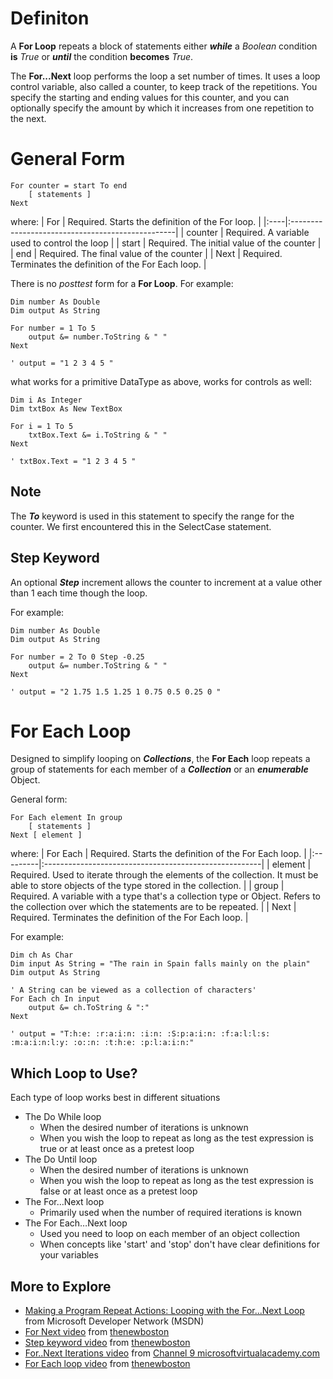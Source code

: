 # Definiton #
A **For Loop** repeats a block of statements either
_**while**_ a _Boolean_ condition **is** _True_ or
_**until**_ the condition **becomes** _True_.

The **For...Next** loop performs the loop a set number of times.
It uses a loop control variable, also called a counter, to keep track of the repetitions.
You specify the starting and ending values for this counter,
and you can optionally specify the amount by which it increases from one repetition to the next.

# General Form #

```
For counter = start To end
    [ statements ]
Next
```

where:
| For | Required. Starts the definition of the For loop. |
|:----|:-------------------------------------------------|
| counter  | Required. A variable used to control the loop |
| start  | Required. The initial value of the counter |
| end  | Required. The final value of the counter |
| Next | Required. Terminates the definition of the For Each loop. |

There is no _posttest_ form for a **For Loop**.
For example:
```
Dim number As Double
Dim output As String

For number = 1 To 5
    output &= number.ToString & " "
Next

' output = "1 2 3 4 5 "

```

what works for a primitive DataType as above, works for controls as well:
```
Dim i As Integer
Dim txtBox As New TextBox

For i = 1 To 5
    txtBox.Text &= i.ToString & " "
Next

' txtBox.Text = "1 2 3 4 5 "
```


## Note ##
The _**To**_ keyword is used in this statement to specify the range for the counter.
We first encountered this in the SelectCase statement.


## Step Keyword ##
An optional _**Step**_ increment allows the counter to increment at a
value other than 1 each time though the loop.

For example:
```
Dim number As Double
Dim output As String

For number = 2 To 0 Step -0.25
    output &= number.ToString & " "
Next

' output = "2 1.75 1.5 1.25 1 0.75 0.5 0.25 0 "

```


# For Each Loop #
Designed to simplify looping on _**Collections**_,
the **For Each** loop repeats a group of statements for each member of
a _**Collection**_ or an _**enumerable**_ Object.

General form:
```
For Each element In group
    [ statements ]
Next [ element ]

```

where:
| For Each | Required. Starts the definition of the For Each loop. |
|:---------|:------------------------------------------------------|
| element | Required. Used to iterate through the elements of the collection.  It must be able to store objects of the type stored in the collection. |
| group | Required. A variable with a type that's a collection type or Object. Refers to the collection over which the statements are to be repeated. |
| Next | Required. Terminates the definition of the For Each loop. |

For example:
```
Dim ch As Char
Dim input As String = "The rain in Spain falls mainly on the plain"
Dim output As String

' A String can be viewed as a collection of characters'
For Each ch In input
    output &= ch.ToString & ":"
Next

' output = "T:h:e: :r:a:i:n: :i:n: :S:p:a:i:n: :f:a:l:l:s: :m:a:i:n:l:y: :o::n: :t:h:e: :p:l:a:i:n:"

```


## Which Loop to Use? ##
Each type of loop works best in different situations

  * The Do While loop
    * When the desired number of iterations is unknown
    * When you wish the loop to repeat as long as the test expression is true or at least once as a pretest loop
  * The Do Until loop
    * When the desired number of iterations is unknown
    * When you wish the loop to repeat as long as the test expression is false or at least once as a pretest loop
  * The For…Next loop
    * Primarily used when the number of required iterations is known
  * The For Each…Next loop
    * Used you need to loop on each member of an object collection
    * When concepts like 'start' and 'stop' don't have clear definitions for your variables



## More to Explore ##
  * [Making a Program Repeat Actions: Looping with the For...Next Loop](https://msdn.microsoft.com/en-us/library/t12220k0(v=vs.90).aspx) from Microsoft Developer Network (MSDN)
  * [For Next video](https://www.youtube.com/watch?v=qRJGdPa9X24) from [thenewboston](https://www.thenewboston.com/videos.php)
  * [Step keyword video](https://www.youtube.com/watch?v=dO0V93u-0Kc) from [thenewboston](https://www.thenewboston.com/videos.php)
  * [For..Next Iterations video](http://channel9.msdn.com/series/Visual-Basic-Fundamentals-for-Absolute-Beginners/09) from [Channel 9 microsoftvirtualacademy.com](http://channel9.msdn.com/Series/Visual-Basic-Fundamentals-for-Absolute-Beginners)
  * [For Each loop video](https://www.youtube.com/watch?v=xAyjBq99ebE) from [thenewboston](https://www.thenewboston.com/videos.php)